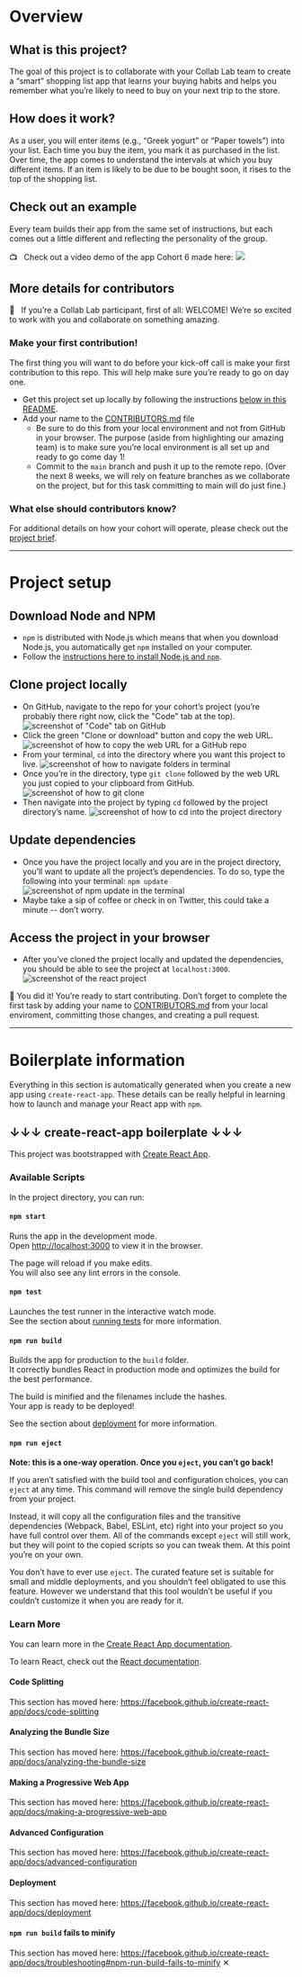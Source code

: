 # Overview

## What is this project?

The goal of this project is to collaborate with your Collab Lab team to create a “smart” shopping list app that learns your buying habits and helps you remember what you’re likely to need to buy on your next trip to the store.

## How does it work?

As a user, you will enter items (e.g., “Greek yogurt” or “Paper towels”) into your list. Each time you buy the item, you mark it as purchased in the list. Over time, the app comes to understand the intervals at which you buy different items. If an item is likely to be due to be bought soon, it rises to the top of the shopping list.

## Check out an example

Every team builds their app from the same set of instructions, but each comes out a little different and reflecting the personality of the group.

:tv: &nbsp; Check out a video demo of the app Cohort 6 made here: 
[![](https://cdn.zappy.app/33815167c45d74c3ae5af232de633add.png)](https://youtu.be/uWgkwY_VBPo)

## More details for contributors

🎉  &nbsp; If you’re a Collab Lab participant, first of all: WELCOME! We’re so excited to work with you and collaborate on something amazing.

### Make your first contribution!

The first thing you will want to do before your kick-off call is make your first contribution to this repo. This will help make sure you’re ready to go on day one.

- Get this project set up locally by following the instructions [below in this README](#project-setup).
- Add your name to the [CONTRIBUTORS.md](CONTRIBUTORS.md) file
  - Be sure to do this from your local environment and not from GitHub in your browser. The purpose (aside from highlighting our amazing team) is to make sure you’re local environment is all set up and ready to go come day 1!
  - Commit to the `main` branch and push it up to the remote repo. (Over the next 8 weeks, we will rely on feature branches as we collaborate on the project, but for this task committing to main will do just fine.)

### What else should contributors know?
For additional details on how your cohort will operate, please check out the [project brief](PROJECT-BRIEF.md).

<hr>

# Project setup

## Download Node and NPM

* `npm` is distributed with Node.js which means that when you download Node.js, you automatically get `npm` installed on your computer.
* Follow the [instructions here to install Node.js and `npm`](https://nodejs.org/en/).

## Clone project locally

* On GitHub, navigate to the repo for your cohort’s project (you’re probably there right now, click the "Code" tab at the top).
![screenshot of "Code" tab on GitHub](https://cdn.zappy.app/7751e7784910a8c64b47106e24fd3dd1.png)
* Click the green "Clone or download" button and copy the web URL.
![screenshot of how to copy the web URL for a GitHub repo](https://cdn.zappy.app/c5fa2c9e72f6cfbd15fb27f4ed2dc898.png)
* From your terminal, `cd` into the directory where you want this project to live.
![screenshot of how to navigate folders in terminal](https://cdn.zappy.app/8a4302d1262bc08fa61e8cd2f3b7c3b8.png)
* Once you’re in the directory, type `git clone` followed by the web URL you just copied to your clipboard from GitHub.
![screenshot of how to git clone](https://cdn.zappy.app/7a9553b7cc4949beecd8db6f32e631a4.png)
* Then navigate into the project by typing `cd` followed by the project directory’s name.
![screenshot of how to cd into the project directory](https://cdn.zappy.app/62e50c2658f91f01b22383d04c5a5e3a.png)

## Update dependencies

* Once you have the project locally and you are in the project directory, you’ll want to update all the project’s dependencies. To do so, type the following into your terminal: `npm update`
![screenshot of npm update in the terminal](https://cdn.zappy.app/b7619c19e38166329334430335746d3b.png)
* Maybe take a sip of coffee or check in on Twitter, this could take a minute -- don’t worry.

## Access the project in your browser

* After you’ve cloned the project locally and updated the dependencies, you should be able to see the project at `localhost:3000`.
![screenshot of the react project](https://cdn.zappy.app/30d5733fe9abc6d74d3adde2d046c101.png)


🎉 You did it! You’re ready to start contributing. Don’t forget to complete the first task by adding your name to [CONTRIBUTORS.md](CONTRIBUTORS.md) from your local enviroment, committing those changes, and creating a pull request.

<hr>

# Boilerplate information

Everything in this section is automatically generated when you create a new app using `create-react-app`. These details can be really helpful in learning how to launch and manage your React app with `npm`.

## ↓↓↓ create-react-app boilerplate ↓↓↓

This project was bootstrapped with [Create React App](https://github.com/facebook/create-react-app).

### Available Scripts

In the project directory, you can run:

#### `npm start`

Runs the app in the development mode.<br />
Open [http://localhost:3000](http://localhost:3000) to view it in the browser.

The page will reload if you make edits.<br />
You will also see any lint errors in the console.

#### `npm test`

Launches the test runner in the interactive watch mode.<br />
See the section about [running tests](https://facebook.github.io/create-react-app/docs/running-tests) for more information.

#### `npm run build`

Builds the app for production to the `build` folder.<br />
It correctly bundles React in production mode and optimizes the build for the best performance.

The build is minified and the filenames include the hashes.<br />
Your app is ready to be deployed!

See the section about [deployment](https://facebook.github.io/create-react-app/docs/deployment) for more information.

#### `npm run eject`

**Note: this is a one-way operation. Once you `eject`, you can’t go back!**

If you aren’t satisfied with the build tool and configuration choices, you can `eject` at any time. This command will remove the single build dependency from your project.

Instead, it will copy all the configuration files and the transitive dependencies (Webpack, Babel, ESLint, etc) right into your project so you have full control over them. All of the commands except `eject` will still work, but they will point to the copied scripts so you can tweak them. At this point you’re on your own.

You don’t have to ever use `eject`. The curated feature set is suitable for small and middle deployments, and you shouldn’t feel obligated to use this feature. However we understand that this tool wouldn’t be useful if you couldn’t customize it when you are ready for it.

### Learn More

You can learn more in the [Create React App documentation](https://facebook.github.io/create-react-app/docs/getting-started).

To learn React, check out the [React documentation](https://reactjs.org/).

#### Code Splitting

This section has moved here: https://facebook.github.io/create-react-app/docs/code-splitting

#### Analyzing the Bundle Size

This section has moved here: https://facebook.github.io/create-react-app/docs/analyzing-the-bundle-size

#### Making a Progressive Web App

This section has moved here: https://facebook.github.io/create-react-app/docs/making-a-progressive-web-app

#### Advanced Configuration

This section has moved here: https://facebook.github.io/create-react-app/docs/advanced-configuration

#### Deployment

This section has moved here: https://facebook.github.io/create-react-app/docs/deployment

#### `npm run build` fails to minify

This section has moved here: https://facebook.github.io/create-react-app/docs/troubleshooting#npm-run-build-fails-to-minify
✕
